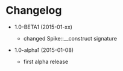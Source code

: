 Changelog
=========

- 1.0-BETA1 (2015-01-xx)
  - changed Spike::__construct signature

- 1.0-alpha1 (2015-01-08)
  - first alpha release
